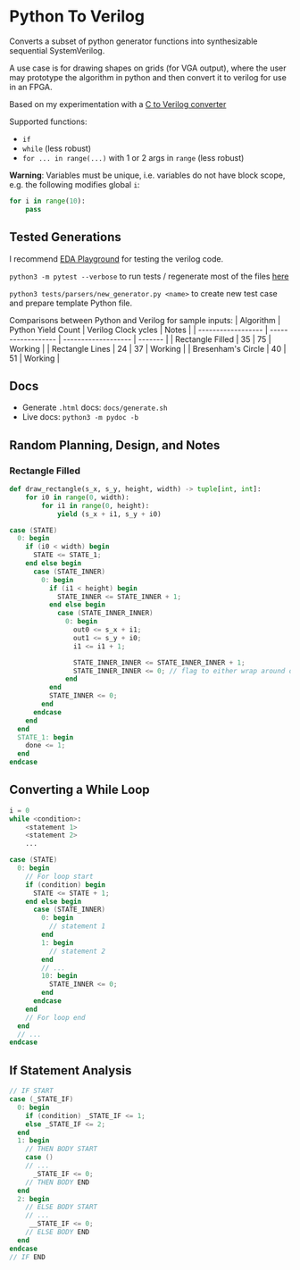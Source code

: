 # Python To Verilog

Converts a subset of python generator functions into synthesizable sequential SystemVerilog.

A use case is for drawing shapes on grids (for VGA output), where the user may prototype the algorithm in python and then convert it to verilog for use in an FPGA.

Based on my experimentation with a [C to Verilog converter](https://github.com/WorldofKerry/c2hdl)

Supported functions:

- `if`
- `while` (less robust)
- `for ... in range(...)` with 1 or 2 args in `range` (less robust)

**Warning**: Variables must be unique, i.e. variables do not have block scope, e.g. the following modifies global `i`:

```python
for i in range(10):
    pass
```

## Tested Generations

I recommend [EDA Playground](https://edaplayground.com/) for testing the verilog code.

`python3 -m pytest --verbose` to run tests / regenerate most of the files [here](tests/parsers/data/generator/)

`python3 tests/parsers/new_generator.py <name>` to create new test case and prepare template Python file.

Comparisons between Python and Verilog for sample inputs:
| Algorithm          | Python Yield Count | Verilog Clock ycles | Notes   |
| ------------------ | ------------------ | ------------------- | ------- |
| Rectangle Filled   | 35                 | 75                  | Working |
| Rectangle Lines    | 24                 | 37                  | Working |
| Bresenham's Circle | 40                 | 51                  | Working |

## Docs

- Generate `.html` docs: `docs/generate.sh`
- Live docs: `python3 -m pydoc -b`

## Random Planning, Design, and Notes

### Rectangle Filled

```python
def draw_rectangle(s_x, s_y, height, width) -> tuple[int, int]:
    for i0 in range(0, width):
        for i1 in range(0, height): 
            yield (s_x + i1, s_y + i0)
```

```verilog
case (STATE)
  0: begin
    if (i0 < width) begin
      STATE <= STATE_1;
    end else begin
      case (STATE_INNER)
        0: begin
          if (i1 < height) begin
            STATE_INNER <= STATE_INNER + 1;
          end else begin
            case (STATE_INNER_INNER)
              0: begin
                out0 <= s_x + i1;
                out1 <= s_y + i0;
                i1 <= i1 + 1;

                STATE_INNER_INNER <= STATE_INNER_INNER + 1; 
                STATE_INNER_INNER <= 0; // flag to either wrap around or remain
              end
          end
          STATE_INNER <= 0;
        end
      endcase
    end
  end
  STATE_1: begin
    done <= 1; 
  end
endcase
```

## Converting a While Loop

```python
i = 0
while <condition>:
    <statement 1>
    <statement 2>
    ...
```

```verilog
case (STATE)
  0: begin
    // For loop start
    if (condition) begin
      STATE <= STATE + 1;
    end else begin
      case (STATE_INNER)
        0: begin
          // statement 1
        end
        1: begin
          // statement 2
        end
        // ...
        10: begin
          STATE_INNER <= 0; 
        end
      endcase
    end 
    // For loop end
  end
  // ...
endcase
```

## If Statement Analysis

```verilog
// IF START
case (_STATE_IF) 
  0: begin
    if (condition) _STATE_IF <= 1;
    else _STATE_IF <= 2;
  end
  1: begin
    // THEN BODY START
    case ()
    // ...
      _STATE_IF <= 0;
    // THEN BODY END
  end
  2: begin
    // ELSE BODY START
    // ... 
     __STATE_IF <= 0;
    // ELSE BODY END
  end
endcase
// IF END
```
